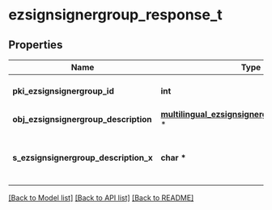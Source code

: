 # ezsignsignergroup_response_t

## Properties
Name | Type | Description | Notes
------------ | ------------- | ------------- | -------------
**pki_ezsignsignergroup_id** | **int** | The unique ID of the Ezsignsignergroup | 
**obj_ezsignsignergroup_description** | [**multilingual_ezsignsignergroup_description_t**](multilingual_ezsignsignergroup_description.md) \* |  | 
**s_ezsignsignergroup_description_x** | **char \*** | The Description of the Ezsignsignergroup in the language of the requester | [optional] 

[[Back to Model list]](../README.md#documentation-for-models) [[Back to API list]](../README.md#documentation-for-api-endpoints) [[Back to README]](../README.md)


